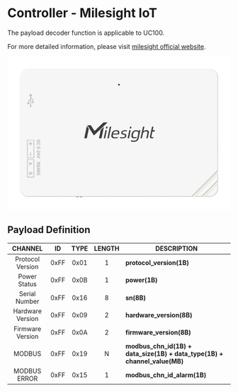 # Controller - Milesight IoT

The payload decoder function is applicable to UC100.

For more detailed information, please visit [milesight official website](https://www.milesight-iot.com).

![UC100](UC100.png)

## Payload Definition

|     CHANNEL      |  ID  | TYPE | LENGTH | DESCRIPTION                                                               |
| :--------------: | :--: | :--: | :----: | ------------------------------------------------------------------------- |
| Protocol Version | 0xFF | 0x01 |   1    | **protocol_version(1B)**                                                  |
|   Power Status   | 0xFF | 0x0B |   1    | **power(1B)**                                                             |
|  Serial Number   | 0xFF | 0x16 |   8    | **sn(8B)**                                                                |
| Hardware Version | 0xFF | 0x09 |   2    | **hardware_version(8B)**                                                  |
| Firmware Version | 0xFF | 0x0A |   2    | **firmware_version(8B)**                                                  |
|      MODBUS      | 0xFF | 0x19 |   N    | **modbus_chn_id(1B) + data_size(1B) + data_type(1B) + channel_value(MB)** |
|   MODBUS ERROR   | 0xFF | 0x15 |   1    | **modbus_chn_id_alarm(1B)**                                               |
